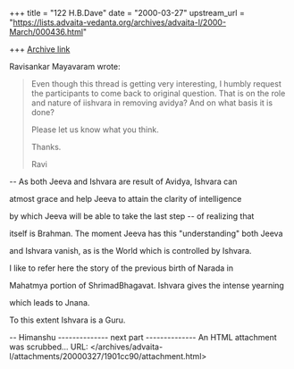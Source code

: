 +++
title = "122 H.B.Dave"
date = "2000-03-27"
upstream_url = "https://lists.advaita-vedanta.org/archives/advaita-l/2000-March/000436.html"

+++
[Archive link](https://lists.advaita-vedanta.org/archives/advaita-l/2000-March/000436.html)

Ravisankar Mayavaram wrote:

> Even though this thread is getting very interesting, I humbly request the
> participants to come back to original question. That is on the role and
> nature of iishvara in removing avidya? And on what basis it is done?
>
> Please let us know what you think.
>
> Thanks.
>
> Ravi
>

-- As both Jeeva and Ishvara are result of Avidya, Ishvara can

atmost grace and help Jeeva to attain the clarity of intelligence

by which Jeeva will be able to take the last step -- of realizing that

itself is Brahman. The moment Jeeva has this "understanding" both Jeeva

and Ishvara vanish, as is the World which is controlled by Ishvara.

I like to refer here the story of the previous birth of Narada in

Mahatmya portion of ShrimadBhagavat. Ishvara gives the intense yearning

which leads to Jnana.

To this extent Ishvara is a Guru.

-- Himanshu
-------------- next part --------------
An HTML attachment was scrubbed...
URL: </archives/advaita-l/attachments/20000327/1901cc90/attachment.html>
